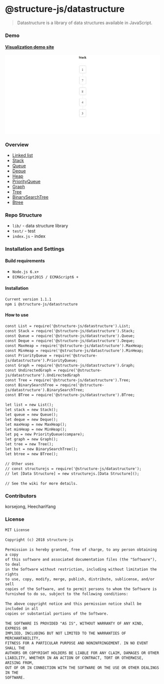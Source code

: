 # @structure-js/datastructure
> Datastructure is a library of data structures available in JavaScript.

### Demo

#### [Visualization demo site](http://structure-js-visualization.s3-website.ap-northeast-2.amazonaws.com/)
![demo](https://github.com/structure-js/images/blob/master/visualization.gif)

### Overview

* [Linked list](https://github.com/structure-js/datastructure/wiki/List)
* [Stack](https://github.com/structure-js/datastructure/wiki/Stack)
* [Queue](https://github.com/structure-js/datastructure/wiki/Queue)
* [Deque](https://github.com/structure-js/datastructure/wiki/Deque)
* [Heap](https://github.com/structure-js/datastructure/wiki/Heap)
* [PriorityQueue](https://github.com/structure-js/datastructure/wiki/PriorityQueue)
* [Graph](https://github.com/structure-js/datastructure/wiki/Graph)
* [Tree](https://github.com/structure-js/datastructure/wiki/Tree)
* [BinarySearchTree](https://github.com/structure-js/datastructure/wiki/BinarySearchTree)
* [Btree](https://github.com/structure-js/datastructure/wiki/BTree)

### Repo Structure
* `lib/` - data structure library
* `test/` - test
* `index.js` - index

### Installation and Settings
#### Build requirements
* `Node.js 6.x+`
* `ECMAScript2015 / ECMAScript6 +`

#### Installation
```
Current version 1.1.1
npm i @structure-js/datastructure
```

#### How to use
```
const List = require('@structure-js/datastructure').List;
const Stack = require('@structure-js/datastructure').Stack;
const Queue = require('@structure-js/datastructure').Queue;
const Deque = require('@structure-js/datastructure').Deque;
const MaxHeap = require('@structure-js/datastructure').MaxHeap;
const MinHeap = require('@structure-js/datastructure').MinHeap;
const PriorityQueue = require('@structure-js/datastructure').PriorityQueue;
const Graph = require('@structure-js/datastructure').Graph;
const UndirectedGraph = require('@structure-js/datastructure').UndirectedGraph
const Tree = require('@structure-js/datastructure').Tree;
const BinarySearchTree = require('@structure-js/datastructure').BinarySearchTree;
const BTree = require('@structure-js/datastructure').BTree;

let list = new List();
let stack = new Stack();
let queue = new Queue();
let deque = new Deque();
let maxHeap = new MaxHeap();
let minHeap = new MinHeap();
let pq = new PriorityQueue(compare);
let graph = new Graph();
let tree = new Tree();
let bst = new BinarySearchTree();
let btree = new BTree();

// Other uses
// const structurejs = require('@structure-js/datastructure');
// let [Data Structure] = new structurejs.[Data Structure]();

// See the wiki for more details.
```

### Contributors
korsejong, HeechanYang

### License
```
MIT License

Copyright (c) 2018 structure-js

Permission is hereby granted, free of charge, to any person obtaining a copy
of this software and associated documentation files (the "Software"), to deal
in the Software without restriction, including without limitation the rights
to use, copy, modify, merge, publish, distribute, sublicense, and/or sell
copies of the Software, and to permit persons to whom the Software is
furnished to do so, subject to the following conditions:

The above copyright notice and this permission notice shall be included in all
copies or substantial portions of the Software.

THE SOFTWARE IS PROVIDED "AS IS", WITHOUT WARRANTY OF ANY KIND, EXPRESS OR
IMPLIED, INCLUDING BUT NOT LIMITED TO THE WARRANTIES OF MERCHANTABILITY,
FITNESS FOR A PARTICULAR PURPOSE AND NONINFRINGEMENT. IN NO EVENT SHALL THE
AUTHORS OR COPYRIGHT HOLDERS BE LIABLE FOR ANY CLAIM, DAMAGES OR OTHER
LIABILITY, WHETHER IN AN ACTION OF CONTRACT, TORT OR OTHERWISE, ARISING FROM,
OUT OF OR IN CONNECTION WITH THE SOFTWARE OR THE USE OR OTHER DEALINGS IN THE
SOFTWARE.
```
